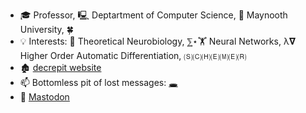 - 🎓 Professor, 🖳 Deptartment of Computer Science, 🏢 Maynooth University, 🍀
- 💡 Interests: 🧠 Theoretical Neurobiology, ⅀⋆🏋 Neural Networks, λ𝛁 Higher Order Automatic Differentiation, 🄢🄒🄗🄔🄜🄔🄡
- 🏚 <a href="http://barak.pearlmutter.net">decrepit website</a>
- 📫 Bottomless pit of lost messages: <a href="mailto:barak@pearlmutter.net">🕳</a>
- 🐘 <a rel="nofollow me" href="https://fosstodon.org/@BAPearlmutter">Mastodon</a>
